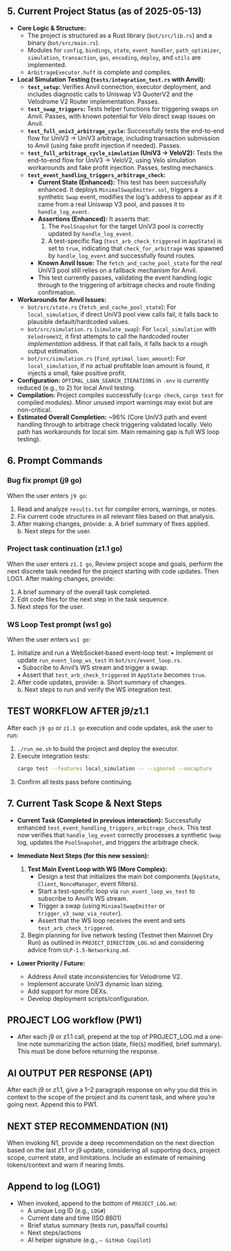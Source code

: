 ## 5. Current Project Status (as of 2025-05-13)

*   **Core Logic & Structure:**
    *   The project is structured as a Rust library (`bot/src/lib.rs`) and a binary (`bot/src/main.rs`).
    *   Modules for `config`, `bindings`, `state`, `event_handler`, `path_optimizer`, `simulation`, `transaction`, `gas`, `encoding`, `deploy`, and `utils` are implemented.
    *   `ArbitrageExecutor.huff` is complete and compiles.
*   **Local Simulation Testing (`tests/integration_test.rs` with Anvil):**
    *   **`test_setup`:** Verifies Anvil connection, executor deployment, and includes diagnostic calls to Uniswap V3 QuoterV2 and the Velodrome V2 Router implementation. Passes.
    *   **`test_swap_triggers`:** Tests helper functions for triggering swaps on Anvil. Passes, with known potential for Velo direct swap issues on Anvil.
    *   **`test_full_univ3_arbitrage_cycle`:** Successfully tests the end-to-end flow for UniV3 → UniV3 arbitrage, including transaction submission to Anvil (using fake profit injection if needed). Passes.
    *   **`test_full_arbitrage_cycle_simulation` (UniV3 → VeloV2):** Tests the end-to-end flow for UniV3 → VeloV2, using Velo simulation workarounds and fake profit injection. Passes, testing mechanics.
    *   **`test_event_handling_triggers_arbitrage_check`:**
        *   **Current State (Enhanced):** This test has been successfully enhanced. It deploys `MinimalSwapEmitter.sol`, triggers a synthetic `Swap` event, modifies the log's address to appear as if it came from a real Uniswap V3 pool, and passes it to `handle_log_event`.
        *   **Assertions (Enhanced):** It asserts that:
            1.  The `PoolSnapshot` for the target UniV3 pool is correctly updated by `handle_log_event`.
            2.  A test-specific flag (`test_arb_check_triggered` in `AppState`) is set to `true`, indicating that `check_for_arbitrage` was spawned by `handle_log_event` and successfully found routes.
        *   **Known Anvil Issue:** The `fetch_and_cache_pool_state` for the *real* UniV3 pool still relies on a fallback mechanism for Anvil.
        *   This test currently passes, validating the event handling logic through to the triggering of arbitrage checks and route finding confirmation.
*   **Workarounds for Anvil Issues:**
    *   `bot/src/state.rs` (`fetch_and_cache_pool_state`): For `local_simulation`, if direct UniV3 pool view calls fail, it falls back to plausible default/hardcoded values.
    *   `bot/src/simulation.rs` (`simulate_swap`): For `local_simulation` with `VelodromeV2`, it first attempts to call the hardcoded router *implementation* address. If that call fails, it falls back to a rough output estimation.
    *   `bot/src/simulation.rs` (`find_optimal_loan_amount`): For `local_simulation`, if no actual profitable loan amount is found, it injects a small, fake positive profit.
*   **Configuration:** `OPTIMAL_LOAN_SEARCH_ITERATIONS` in `.env` is currently reduced (e.g., to 2) for local Anvil testing.
*   **Compilation:** Project compiles successfully (`cargo check`, `cargo test` for compiled modules). Minor unused import warnings may exist but are non-critical.
*   **Estimated Overall Completion:** ~96% (Core UniV3 path and event handling through to arbitrage check triggering validated locally. Velo path has workarounds for local sim. Main remaining gap is full WS loop testing).

## 6. Prompt Commands

### Bug fix prompt (j9 go)
When the user enters `j9 go`:
1.  Read and analyze `results.txt` for compiler errors, warnings, or notes.
2.  Fix current code structures in all relevant files based on that analysis.
3.  After making changes, provide:
    a. A brief summary of fixes applied.  
    b. Next steps for the user.

### Project task continuation (z1.1 go)
When the user enters `z1.1 go`, Review project scope and goals, perform the next discrete task needed for the project starting with code updates. Then LOG1. After making changes, provide:
1. A brief summary of the overall task completed.
2. Edit code files for the next step in the task sequence.
3. Next steps for the user.

### WS Loop Test prompt (ws1 go)
When the user enters `ws1 go`:
1.  Initialize and run a WebSocket‐based event‐loop test:
    • Implement or update `run_event_loop_ws_test` in `bot/src/event_loop.rs`.  
    • Subscribe to Anvil’s WS stream and trigger a swap.  
    • Assert that `test_arb_check_triggered` in `AppState` becomes `true`.  
2.  After code updates, provide:
    a. Short summary of changes.  
    b. Next steps to run and verify the WS integration test.

## TEST WORKFLOW AFTER j9/z1.1
After each `j9 go` or `z1.1 go` execution and code updates, ask the user to run:
1. `./run_me.sh` to build the project and deploy the executor.
2. Execute integration tests:
   ```bash
   cargo test --features local_simulation -- --ignored --nocapture
   ```
3. Confirm all tests pass before continuing.

## 7. Current Task Scope & Next Steps

*   **Current Task (Completed in previous interaction):** Successfully enhanced `test_event_handling_triggers_arbitrage_check`. This test now verifies that `handle_log_event` correctly processes a synthetic `Swap` log, updates the `PoolSnapshot`, and triggers the arbitrage check.
*   **Immediate Next Steps (for this new session):**
    1.  **Test Main Event Loop with WS (More Complex):**
        *   Design a test that initializes the main bot components (`AppState`, `Client`, `NonceManager`, event filters).
        *   Start a test-specific loop via `run_event_loop_ws_test` to subscribe to Anvil’s WS stream.
        *   Trigger a swap (using `MinimalSwapEmitter` or `trigger_v3_swap_via_router`).
        *   Assert that the WS loop receives the event and sets `test_arb_check_triggered`.
    2.  Begin planning for live network testing (Testnet then Mainnet Dry Run) as outlined in `PROJECT_DIRECTION_LOG.md` and considering advice from `ULP-1.5-Networking.md`.

*   **Lower Priority / Future:**
    *   Address Anvil state inconsistencies for Velodrome V2.
    *   Implement accurate UniV3 dynamic loan sizing.
    *   Add support for more DEXs.
    *   Develop deployment scripts/configuration.

## PROJECT LOG workflow (PW1)
- After each j9 or z1.1 call, prepend at the top of PROJECT_LOG.md a one-line note summarizing the action (date, file(s) modified, brief summary). This must be done before returning the response.

## AI OUTPUT PER RESPONSE (AP1)
After each j9 or z1.1, give a 1–2 paragraph response on why you did this in context to the scope of the project and its current task, and where you’re going next. Append this to PW1.

## NEXT STEP RECOMMENDATION (N1)
When invoking N1, provide a deep recommendation on the next direction based on the last z1.1 or j9 update, considering all supporting docs, project scope, current state, and limitations. Include an estimate of remaining tokens/context and warn if nearing limits.

## Append to log (LOG1)
- When invoked, append to the bottom of `PROJECT_LOG.md`:
  - A unique Log ID (e.g., `LOG#`)
  - Current date and time (ISO 8601)
  - Brief status summary (tests run, pass/fail counts)
  - Next steps/actions
  - AI helper signature (e.g., `— GitHub Copilot`)